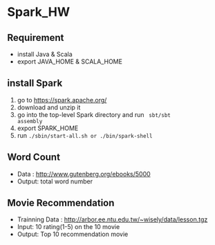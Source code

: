 Spark_HW
========
## Requirement
+ install Java & Scala
+ export JAVA_HOME & SCALA_HOME

## install Spark 
1. go to https://spark.apache.org/
2. download and unzip it 
3. go into the top-level Spark directory and run <code> sbt/sbt assembly </code>
4. export SPARK_HOME
5. run <code>./sbin/start-all.sh or ./bin/spark-shell </code>

## Word Count
+ Data : http://www.gutenberg.org/ebooks/5000
+ Output: total word number

## Movie Recommendation
+ Trainning Data : http://arbor.ee.ntu.edu.tw/~wisely/data/lesson.tgz
+ Input: 10 rating(1-5) on the 10 movie
+ Output: Top 10 recommendation movie 
